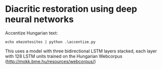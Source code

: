 # Diacritic restoration using deep neural networks

Accentize Hungarian text:
```
echo ekezetesites | python .\accentize.py
```
This uses a model with three bidirectional LSTM layers stacked, each layer with 128 LSTM units trained on the Hungarian Webcorpus (http://mokk.bme.hu/resources/webcorpus/)